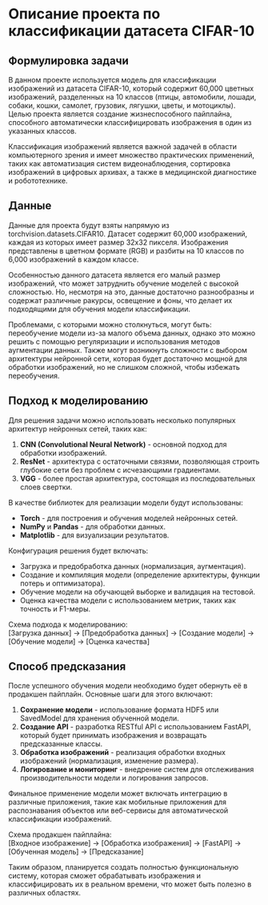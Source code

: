 # Описание проекта по классификации датасета CIFAR-10

## Формулировка задачи

В данном проекте используется модель для классификации изображений из датасета CIFAR-10, который содержит 60,000 цветных изображений, разделенных на 10 классов (птицы, автомобили, лошади, собаки, кошки, самолет, грузовик, лягушки, цветы, и мотоциклы). Целью проекта является создание жизнеспособного пайплайна, способного автоматически классифицировать изображения в один из указанных классов.

Классификация изображений является важной задачей в области компьютерного зрения и имеет множество практических применений, таких как автоматизация систем видеонаблюдения, сортировка изображений в цифровых архивах, а также в медицинской диагностике и робототехнике.

## Данные

Данные для проекта будут взяты напрямую из torchvision.datasets.CIFAR10. Датасет содержит 60,000 изображений, каждая из которых имеет размер 32x32 пикселя. Изображения представлены в цветном формате (RGB) и разбиты на 10 классов по 6,000 изображений в каждом классе.

Особенностью данного датасета является его малый размер изображений, что может затруднить обучение моделей с высокой сложностью. Но, несмотря на это, данные достаточно разнообразны и содержат различные ракурсы, освещение и фоны, что делает их подходящими для обучения модели классификации.

Проблемами, с которыми можно столкнуться, могут быть: переобучение модели из-за малого объема данных, однако это можно решить с помощью регуляризации и использования методов аугментации данных. Также могут возникнуть сложности с выбором архитектуры нейронной сети, которая будет достаточно мощной для обработки изображений, но не слишком сложной, чтобы избежать переобучения.

## Подход к моделированию

Для решения задачи можно использовать несколько популярных архитектур нейронных сетей, таких как:

1. **CNN (Convolutional Neural Network)** - основной подход для обработки изображений.
2. **ResNet** - архитектура с остаточными связями, позволяющая строить глубокие сети без проблем с исчезающими градиентами.
3. **VGG** - более простая архитектура, состоящая из последовательных слоев свертки.

В качестве библиотек для реализации модели будут использованы:
- **Torch** - для построения и обучения моделей нейронных сетей.
- **NumPy** и **Pandas** - для обработки данных.
- **Matplotlib** - для визуализации результатов.

Конфигурация решения будет включать:
- Загрузка и предобработка данных (нормализация, аугментация).
- Создание и компиляция модели (определение архитектуры, функции потерь и оптимизатора).
- Обучение модели на обучающей выборке и валидация на тестовой.
- Оценка качества модели с использованием метрик, таких как точность и F1-меры.

Схема подхода к моделированию:  
[Загрузка данных] -> [Предобработка данных] -> [Создание модели] -> [Обучение модели] -> [Оценка качества]


## Способ предсказания

После успешного обучения модели необходимо будет обернуть её в продакшен пайплайн. Основные шаги для этого включают:

1. **Сохранение модели** - использование формата HDF5 или SavedModel для хранения обученной модели.
2. **Создание API** - разработка RESTful API с использованием FastAPI, который будет принимать изображения и возвращать предсказанные классы.
3. **Обработка изображений** - реализация обработки входных изображений (нормализация, изменение размера).
4. **Логирование и мониторинг** - внедрение систем для отслеживания производительности модели и логирования запросов.

Финальное применение модели может включать интеграцию в различные приложения, такие как мобильные приложения для распознавания объектов или веб-сервисы для автоматической классификации изображений.

Схема продакшен пайплайна:  
[Входное изображение] -> [Обработка изображения] -> [FastAPI] -> [Обученная модель] -> [Предсказание]

Таким образом, планируется создать полностью функциональную систему, которая сможет обрабатывать изображения и классифицировать их в реальном времени, что может быть полезно в различных областях.
